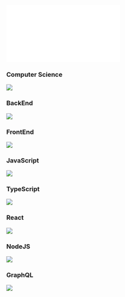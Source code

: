 ![](_png/Roadmap.pdf)



### Computer Science
![](_png/computer-science-1.png)

### BackEnd
![](_png/backend-1.png)

### FrontEnd
![](_png/frontend-1.png)

### JavaScript
![](_png/javascript-1.png)

### TypeScript
![](_png/typescript-1.png)

### React
![](_png/react-1.png)

### NodeJS
![](_png/nodejs-1.png)

### GraphQL
![](_png/graphql-1.png)
